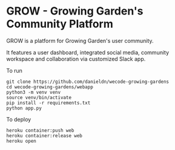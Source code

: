 # GROW - Growing Garden's Community Platform

GROW is a platform for Growing Garden's user community.

It features a user dashboard, integrated social media,
community workspace and collaboration via customized Slack
app.

To run
```
git clone https://github.com/danieldn/wecode-growing-gardens
cd wecode-growing-gardens/webapp
python3 -m venv venv
source venv/bin/activate
pip install -r requirements.txt
python app.py
```

To deploy
```
heroku container:push web
heroku container:release web
heroku open
```
